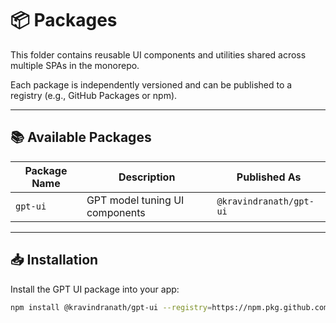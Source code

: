 # 📦 Packages

This folder contains reusable UI components and utilities shared across multiple SPAs in the monorepo.

Each package is independently versioned and can be published to a registry (e.g., GitHub Packages or npm).

---

## 📚 Available Packages

| Package Name | Description                    | Published As            |
| ------------ | ------------------------------ | ----------------------- |
| `gpt-ui`     | GPT model tuning UI components | `@kravindranath/gpt-ui` |

---

## 📥 Installation

Install the GPT UI package into your app:

```bash
npm install @kravindranath/gpt-ui --registry=https://npm.pkg.github.com --legacy-peer-deps
```
